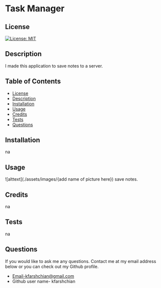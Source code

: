 

  # Task Manager

  ## License
  [![License: MIT](https://img.shields.io/badge/License-MIT-yellow.svg)](https://opensource.org/licenses/MIT)

  ## Description
  I made this application to save notes to a server. 

  ## Table of Contents
  - [License](#License)
  - [Description](#Description)
  - [Installation](#installation)
  - [Usage](#Usage)
  - [Credits](#credits)
  - [Tests](#Tests)
  - [Questions](#Questions)
  
  ## Installation
  na

  ## Usage
  ![alttext](./assets/images/{add name of picture here})
  save notes.
  
  ## Credits
  na

  ## Tests
  na

  ## Questions
  If you would like to ask me any questions. Contact me at my email address below or you can check out my Github profile.
  - Email-kfarshchian@gmail.com
  - Github user name- kfarshchian
  
  
